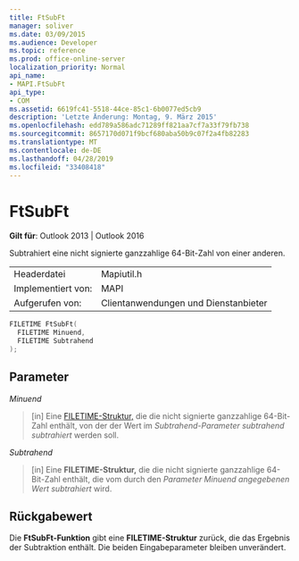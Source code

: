 ```yaml
---
title: FtSubFt
manager: soliver
ms.date: 03/09/2015
ms.audience: Developer
ms.topic: reference
ms.prod: office-online-server
localization_priority: Normal
api_name:
- MAPI.FtSubFt
api_type:
- COM
ms.assetid: 6619fc41-5518-44ce-85c1-6b0077ed5cb9
description: 'Letzte Änderung: Montag, 9. März 2015'
ms.openlocfilehash: edd789a586adc71289ff821aa7cf7a33f79fb738
ms.sourcegitcommit: 8657170d071f9bcf680aba50b9c07f2a4fb82283
ms.translationtype: MT
ms.contentlocale: de-DE
ms.lasthandoff: 04/28/2019
ms.locfileid: "33408418"
---
```

# <a name="ftsubft"></a>FtSubFt

  
  
**Gilt für**: Outlook 2013 | Outlook 2016 
  
Subtrahiert eine nicht signierte ganzzahlige 64-Bit-Zahl von einer anderen. 
  
|||
|:-----|:-----|
|Headerdatei  <br/> |Mapiutil.h  <br/> |
|Implementiert von:  <br/> |MAPI  <br/> |
|Aufgerufen von:  <br/> |Clientanwendungen und Dienstanbieter  <br/> |
   
```cpp
FILETIME FtSubFt(
  FILETIME Minuend,
  FILETIME Subtrahend
);
```

## <a name="parameters"></a>Parameter

 _Minuend_
  
> [in] Eine [FILETIME-Struktur,](filetime.md) die die nicht signierte ganzzahlige 64-Bit-Zahl enthält, von der der Wert im  _Subtrahend-Parameter subtrahend subtrahiert_ werden soll. 
    
 _Subtrahend_
  
> [in] Eine **FILETIME-Struktur,** die die nicht signierte ganzzahlige 64-Bit-Zahl enthält, die vom durch den  _Parameter Minuend angegebenen Wert subtrahiert_ wird. 
    
## <a name="return-value"></a>Rückgabewert

Die **FtSubFt-Funktion** gibt eine **FILETIME-Struktur** zurück, die das Ergebnis der Subtraktion enthält. Die beiden Eingabeparameter bleiben unverändert. 
  

